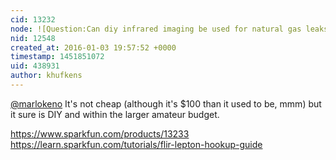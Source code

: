 ```yaml
---
cid: 13232
node: ![Question:Can diy infrared imaging be used for natural gas leaks as the EDF did in So California](../notes/marlokeno/12-30-2015/question-can-diy-infrared-imaging-be-used-for-natural-gas-leaks-as-the-edf-did-in-so-california)
nid: 12548
created_at: 2016-01-03 19:57:52 +0000
timestamp: 1451851072
uid: 438931
author: khufkens
---
```


[@marlokeno](/profile/marlokeno) It's not cheap (although it's $100 than it used to be, mmm) but it sure is DIY and within the larger amateur budget.

https://www.sparkfun.com/products/13233
https://learn.sparkfun.com/tutorials/flir-lepton-hookup-guide
